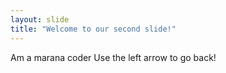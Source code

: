 ```yaml
---
layout: slide
title: "Welcome to our second slide!"
---
```

Am a marana coder 
Use the left arrow to go back!

